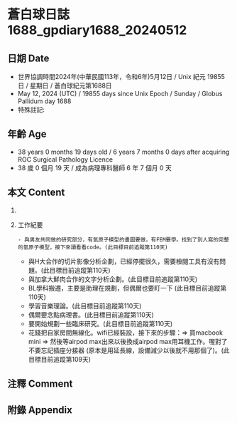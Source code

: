 [_metadata_:encoding]: - "utf-8"
[_metadata_:language]: - "zh-Hant-TW"
[_metadata_:fileformat]: - "markdown"
[_metadata_:MIME_type]: - "text/plain"
[_metadata_:markdown_version]: - "commonmark version 0.30"
[_metadata_:markdown_spec]: - "https://spec.commonmark.org/0.30/"

# 蒼白球日誌1688_gpdiary1688_20240512 #

## 日期 Date ##

* 世界協調時間2024年(中華民國113年，令和6年)5月12日 / Unix 紀元 19855 日 / 星期日 / 蒼白球紀元第1688日
* May 12, 2024 (UTC) / 19855 days since Unix Epoch / Sunday / Globus Pallidum day 1688
* 特殊註記:

## 年齡 Age ##

* 38 years 0 months 19 days old / 6 years 7 months 0 days after acquiring ROC Surgical Pathology Licence
* 38 歲 0 個月 19 天 / 成為病理專科醫師 6 年 7 個月 0 天

## 本文 Content ##

1. 

    
2. 工作紀要

       - 與男友共同做的研究部分，有氫原子模型的畫圖要做，有FEM要學。找到了別人寫的完整的氫原子模型，接下來讀看看code。(此目標目前追蹤第110天)
   - 與H大合作的切片影像分析企劃，已經停擺很久，需要檢閱工具有沒有問題。(此目標目前追蹤第110天)
   - 與加拿大鮮肉合作的文字分析企劃。(此目標目前追蹤第110天)
   - BL學科搬遷，主要是助理在規劃，但偶爾也要盯一下 (此目標目前追蹤第110天)
   - 學習音樂理論。(此目標目前追蹤第110天)
   - 偶爾要念點病理書。(此目標目前追蹤第110天)
   - 要開始規劃一些臨床研究。(此目標目前追蹤第110天)
   - 花錢把自家房間無線化。wifi已經裝設，接下來的步驟：=> 買macbook mini => 然後等airpod max出來以後換成airpod max用耳機工作。喔對了不要忘記插座分接器 (原本是用延長線，設備減少以後就不用那個了)。(此目標目前追蹤第109天)


## 注釋 Comment ##


## 附錄 Appendix ##

